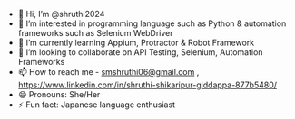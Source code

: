 - 👋 Hi, I’m @shruthi2024
- 👀 I’m interested in  programming language such as Python & automation frameworks such as Selenium WebDriver
- 🌱 I’m currently learning  Appium, Protractor & Robot Framework
- 💞️ I’m looking to collaborate on API Testing, Selenium, Automation Frameworks
- 📫 How to reach me - smshruthi06@gmail.com , https://www.linkedin.com/in/shruthi-shikaripur-giddappa-877b5480/
- 😄 Pronouns: She/Her
- ⚡ Fun fact: Japanese language enthusiast 

<!---
shruthi2024/shruthi2024 is a ✨ special ✨ repository because its `README.md` (this file) appears on your GitHub profile.
You can click the Preview link to take a look at your changes.
--->
